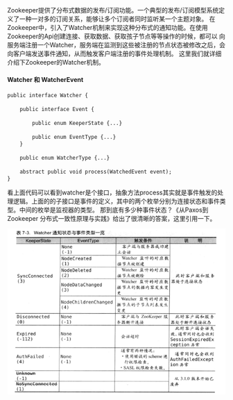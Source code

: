 Zookeeper提供了分布式数据的发布/订阅功能。一个典型的发布/订阅模型系统定义了一种一对多的订阅关系，能够让多个订阅者同时监听某一个主题对象。
在Zookeeper中，引入了Watcher机制来实现这种分布式的通知功能。在使用Zookeeper的Api创建连接、获取数据、获取孩子节点等等操作的时候，都可以
向服务端注册一个Watcher，服务端在监测到这些被注册的节点状态被修改之后，会向客户端发送事件通知，从而触发客户端注册的事件处理机制。
这里我们就详细介绍下Zookeeper的Watcher机制。
#### Watcher 和 WatcherEvent
```
public interface Watcher {

    public interface Event {

        public enum KeeperState {...}

        public enum EventType {...}
    }

    public enum WatcherType {...}

    abstract public void process(WatchedEvent event);
}
```
看上面代码可以看到watcher是个接口，抽象方法process其实就是事件触发的处理逻辑。上面的的子接口是事件的定义，其中的两个枚举分别为连接状态和事件类型。中间的枚举是监视器的类型。
那到底有多少种事件状态？《从Paxos到Zookeeper 分布式一致性原理与实践》给出了很清晰的答案，这里引用一下。

![image](https://raw.githubusercontent.com/zhao907219202/markdown/master/md-picture/zookeeper/zookeeper-watcher-0.png)